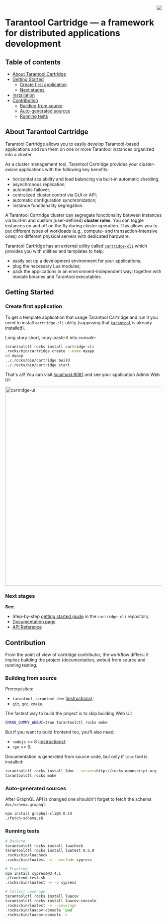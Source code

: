 <a href="http://tarantool.org">
   <img src="https://avatars2.githubusercontent.com/u/2344919?v=2&s=250"
align="right">
</a>

# Tarantool Cartridge &mdash; a framework for distributed applications development

## Table of contents

* [About Tarantool Cartridge](#about-tarantool-cartridge)
* [Getting Started](#getting-started)
   * [Create first application](#create-first-application)
   * [Next stages](#next-stages)
* [Installation](#installation)
* [Contribution](#contribution)
  * [Building from source](#building-from-source)
  * [Auto-generated sources](#auto-generated-sources)
  * [Running tests](#running-tests)

## About Tarantool Cartridge

Tarantool Cartridge allows you to easily develop Tarantool-based applications
and run them on one or more Tarantool instances organized into a cluster.

As a cluster management tool, Tarantool Cartridge provides your cluster-aware
applications with the following key benefits:

* horizontal scalability and load balancing via built-in automatic sharding;
* asynchronous replication;
* automatic failover;
* centralized cluster control via GUI or API;
* automatic configuration synchronization;
* instance functionality segregation.

A Tarantool Cartridge cluster can segregate functionality between instances via
built-in and custom (user-defined) **cluster roles**. You can toggle instances
on and off on the fly during cluster operation. This allows you to put
different types of workloads (e.g., compute- and transaction-intensive ones) on
different physical servers with dedicated hardware.

Tarantool Cartridge has an external utility called
[`cartridge-cli`](https://github.com/tarantool/cartridge-cli) which
provides you with utilities and templates to help:

* easily set up a development environment for your applications;
* plug the necessary Lua modules;
* pack the applications in an environment-independent way: together with
   module binaries and Tarantool executables.

## Getting Started

### Create first application

To get a template application that usage Tarantool Cartridge and run it
you need to install `cartridge-cli` utility (supposing that
[`tarantool`](https://www.tarantool.io/en/download/) is already
installed).

Long story short, copy-paste it into console:

```sh
tarantoolctl rocks install cartridge-cli
.rocks/bin/cartridge create --name myapp
cd myapp
../.rocks/bin/cartridge build
../.rocks/bin/cartridge start
```

That's all! You can visit [localhost:8081](http://localhost:8081) and
see your application Admin Web UI:

<img width="640" alt="cartridge-ui" src="https://user-images.githubusercontent.com/11336358/75786427-52820c00-5d76-11ea-93a4-309623bda70f.png">

### Next stages

**See:**

* Step-by-step [getting started guide](https://github.com/tarantool/cartridge-cli/blob/master/examples/getting-started-app/README.md)
  in the ``cartridge-cli`` repository.
* [Documentation page](https://www.tarantool.io/en/doc/2.2/book/cartridge/)
* [API Reference](https://www.tarantool.io/en/rocks/cartridge/1.0/)

## Contribution

From the point of view of cartridge contributor, the workflow differs:
it implies building the project (documentation, webui) from source and
running testing.

### Building from source

Prerequisites:

* ``tarantool``, ``tarantool-dev`` ([instructions](https://www.tarantool.io/en/download/?v=1.10));
* ``git``, ``gcc``, ``cmake``.

The fastest way to build the project is to skip building Web UI:

```sh
CMAKE_DUMMY_WEBUI=true tarantoolctl rocks make
```

But if you want to build frontend too, you'll also need:

* ``nodejs`` >= 8 ([instructions](https://github.com/nodesource/distributions));
* ``npm`` >= 6.

Documentation is generated from source code, but only if `ldoc` tool is
installed:

```sh
tarantoolctl rocks install ldoc --server=http://rocks.moonscript.org
tarantoolctl rocks make
```

### Auto-generated sources

After GraphQL API is changed one shouldn't forget to fetch the schema
`doc/schema.graphql`:

```sh
npm install graphql-cli@3.0.14
./fetch-schema.sh
```

### Running tests

```sh
# Backend
tarantoolctl rocks install luacheck
tarantoolctl rocks install luatest 0.5.0
.rocks/bin/luacheck .
.rocks/bin/luatest -v --exclude cypress

# Frontend
npm install cypress@3.4.1
./frontend-test.sh
.rocks/bin/luatest -v -p cypress

# Collect coverage
tarantoolctl rocks install luacov
tarantoolctl rocks install luacov-console
.rocks/bin/luatest -v --coverage
.rocks/bin/luacov-console `pwd`
.rocks/bin/luacov-console -s
```
